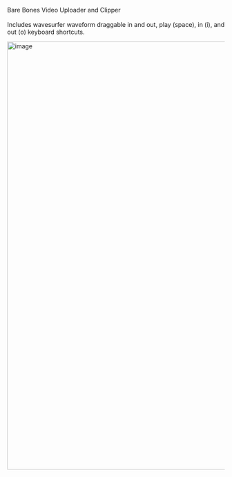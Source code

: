 Bare Bones Video Uploader and Clipper
<BR>
<BR>
Includes wavesurfer waveform draggable in and out, play (space), in (i), and out (o) keyboard shortcuts.

<img width="992" alt="image" src="https://github.com/user-attachments/assets/17c2bc94-9879-418a-aad3-1d6f20d501d5">
